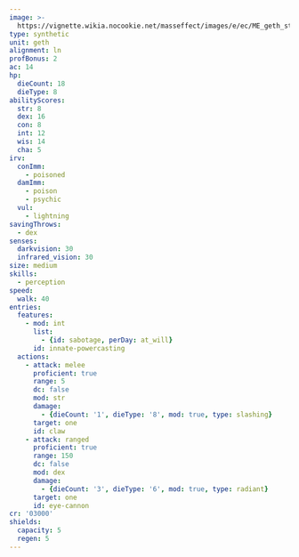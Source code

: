 ```yaml
---
image: >-
  https://vignette.wikia.nocookie.net/masseffect/images/e/ec/ME_geth_stalker.png/revision/latest/scale-to-width-down/350?cb=20130517141111
type: synthetic
unit: geth
alignment: ln
profBonus: 2
ac: 14
hp:
  dieCount: 18
  dieType: 8
abilityScores:
  str: 8
  dex: 16
  con: 8
  int: 12
  wis: 14
  cha: 5
irv:
  conImm:
    - poisoned
  damImm:
    - poison
    - psychic
  vul:
    - lightning
savingThrows:
  - dex
senses:
  darkvision: 30
  infrared_vision: 30
size: medium
skills:
  - perception
speed:
  walk: 40
entries:
  features:
    - mod: int
      list:
        - {id: sabotage, perDay: at_will}
      id: innate-powercasting
  actions:
    - attack: melee
      proficient: true
      range: 5
      dc: false
      mod: str
      damage:
        - {dieCount: '1', dieType: '8', mod: true, type: slashing}
      target: one
      id: claw
    - attack: ranged
      proficient: true
      range: 150
      dc: false
      mod: dex
      damage:
        - {dieCount: '3', dieType: '6', mod: true, type: radiant}
      target: one
      id: eye-cannon
cr: '03000'
shields:
  capacity: 5
  regen: 5
---
```

